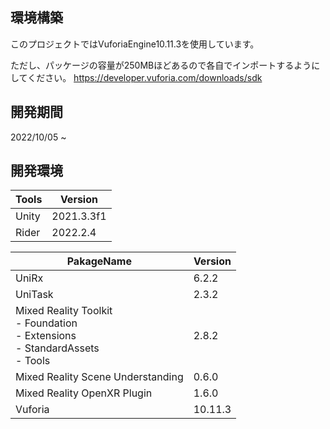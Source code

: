 ## 環境構築 
このプロジェクトではVuforiaEngine10.11.3を使用しています。

ただし、パッケージの容量が250MBほどあるので各自でインポートするようにしてください。
https://developer.vuforia.com/downloads/sdk

## 開発期間
2022/10/05 ~ 
## 開発環境
|  Tools  |  Version  |
| ---- | ---- |
|  Unity  |  2021.3.3f1  |
|  Rider  |  2022.2.4  |

|  PakageName  |  Version  |
| ---- | ---- |
|  UniRx  |  6.2.2  |
|  UniTask  |  2.3.2  |
|  Mixed Reality Toolkit<br>- Foundation<br>- Extensions<br>- StandardAssets<br>- Tools  |  2.8.2  |
|  Mixed Reality Scene Understanding  | 0.6.0 |
|  Mixed Reality OpenXR Plugin  |  1.6.0  |
|  Vuforia  |  10.11.3  |